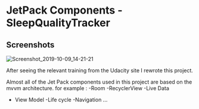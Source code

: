 # JetPack Components - SleepQualityTracker

## Screenshots
![Screenshot_2019-10-09_14-21-21](https://user-images.githubusercontent.com/26750131/66475462-39fc1700-eaa0-11e9-8cfe-77af29e34b84.png)



After seeing the relevant training from the Udacity site
I rewrote this project.

Almost all of the Jet Pack components used in this project are based on the mvvm architecture.
for example :
-Room
-RecyclerView
-Live Data
- View Model
-Life cycle
-Navigation 
...
